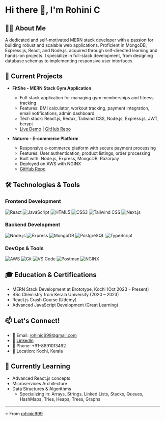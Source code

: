 # Hi there 👋, I'm Rohini C

## 👨‍💻 About Me
A dedicated and self-motivated MERN stack developer with a passion for building robust and scalable web applications. Proficient in MongoDB, Express.js, React, and Node.js, acquired through self-directed learning and hands-on projects. I specialize in full-stack development, from designing database schemas to implementing responsive user interfaces.

## 🔭 Current Projects
- **FitShe - MERN Stack Gym Application** 
  - Full-stack application for managing gym memberships and fitness tracking
  - Features: BMI calculator, workout tracking, payment integration, email notifications, admin dashboard
  - Tech stack: React.js, Redux, Tailwind CSS, Node.js, Express.js, JWT, bcrypt
  - [Live Demo]([your-demo-link](https://fit-she.vercel.app/)) | [GitHub Repo]([your-repo-link](https://github.com/cRohinic/fitShe))

- **Naturro - E-commerce Platform**
  - Responsive e-commerce platform with secure payment processing
  - Features: User authentication, product listings, order processing
  - Built with: Node.js, Express, MongoDB, Razorpay
  - Deployed on AWS with NGINX
  - [GitHub Repo]([your-repo-link](https://github.com/cRohinic/Naturro))

## 🛠️ Technologies & Tools
### Frontend Development
![React](https://img.shields.io/badge/-React-61DAFB?style=flat&logo=react&logoColor=black)
![JavaScript](https://img.shields.io/badge/-JavaScript-F7DF1E?style=flat&logo=javascript&logoColor=black)
![HTML5](https://img.shields.io/badge/-HTML5-E34F26?style=flat&logo=html5&logoColor=white)
![CSS3](https://img.shields.io/badge/-CSS3-1572B6?style=flat&logo=css3&logoColor=white)
![Tailwind CSS](https://img.shields.io/badge/-Tailwind_CSS-38B2AC?style=flat&logo=tailwind-css&logoColor=white)
![Next.js](https://img.shields.io/badge/-Next.js-000000?style=flat&logo=next.js&logoColor=white)

### Backend Development
![Node.js](https://img.shields.io/badge/-Node.js-339933?style=flat&logo=node.js&logoColor=white)
![Express](https://img.shields.io/badge/-Express-000000?style=flat&logo=express&logoColor=white)
![MongoDB](https://img.shields.io/badge/-MongoDB-47A248?style=flat&logo=mongodb&logoColor=white)
![PostgreSQL](https://img.shields.io/badge/-PostgreSQL-336791?style=flat&logo=postgresql&logoColor=white)
![TypeScript](https://img.shields.io/badge/-TypeScript-3178C6?style=flat&logo=typescript&logoColor=white)

### DevOps & Tools
![AWS](https://img.shields.io/badge/-AWS-232F3E?style=flat&logo=amazon-aws&logoColor=white)
![Git](https://img.shields.io/badge/-Git-F05032?style=flat&logo=git&logoColor=white)
![VS Code](https://img.shields.io/badge/-VS_Code-007ACC?style=flat&logo=visual-studio-code&logoColor=white)
![Postman](https://img.shields.io/badge/-Postman-FF6C37?style=flat&logo=postman&logoColor=white)
![NGINX](https://img.shields.io/badge/-NGINX-009639?style=flat&logo=nginx&logoColor=white)



## 🎓 Education & Certifications
- MERN Stack Development at Brototype, Kochi (Oct 2023 – Present)
- BSc Chemistry from Kerala University (2020 – 2023)
- React.js Crash Course (Udemy)
- Advanced JavaScript Development (Great Learning)

## 📫 Let's Connect!
- 📧 Email: rohinic699@gmail.com
- 💼 [LinkedIn](www.linkedin.com/in/rohini-c-1088012b6)
- 📱 Phone: +91-8891013492
- 📍 Location: Kochi, Kerala

## 🌱 Currently Learning
- Advanced React.js concepts
- Microservices Architecture
- Data Structures & Algorithms
  - Specializing in: Arrays, Strings, Linked Lists, Stacks, Queues, HashMaps, Tries, Heaps, Trees, Graphs


---
⭐️ From [rohinic699](https://github.com/cRohinic)
